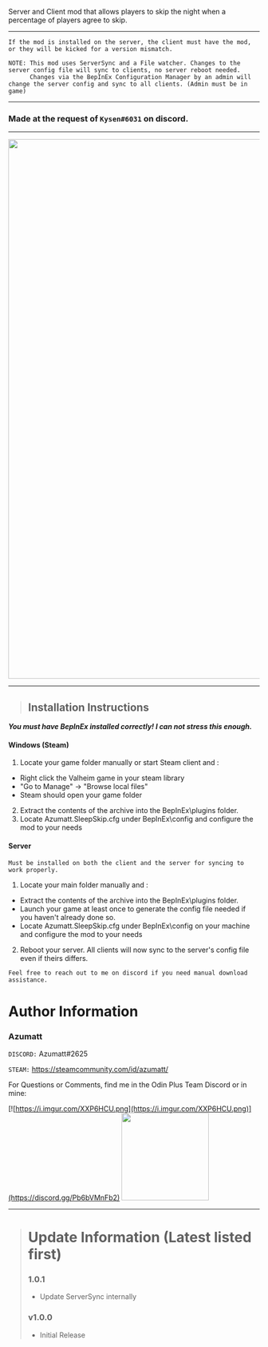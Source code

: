 ﻿Server and Client mod that allows players to skip the night when a percentage of players agree to skip.

---

```
If the mod is installed on the server, the client must have the mod, or they will be kicked for a version mismatch.

NOTE: This mod uses ServerSync and a File watcher. Changes to the server config file will sync to clients, no server reboot needed.
      Changes via the BepInEx Configuration Manager by an admin will change the server config and sync to all clients. (Admin must be in game)
```

---

### Made at the request of `Kysen#6031` on discord.
---
<img align="center" width="1920" height="1080" src="https://i.imgur.com/gETGfPd.png">

---
> ## Installation Instructions
***You must have BepInEx installed correctly! I can not stress this enough.***

#### Windows (Steam)

1. Locate your game folder manually or start Steam client and :
  * Right click the Valheim game in your steam library
  * "Go to Manage" -> "Browse local files"
  * Steam should open your game folder
2. Extract the contents of the archive into the BepInEx\plugins folder.
3. Locate Azumatt.SleepSkip.cfg under BepInEx\config and configure the mod to your needs

#### Server

`Must be installed on both the client and the server for syncing to work properly.`

1. Locate your main folder manually and :
  * Extract the contents of the archive into the BepInEx\plugins folder.
  * Launch your game at least once to generate the config file needed if you haven't already done so.
  * Locate Azumatt.SleepSkip.cfg under BepInEx\config on your machine and configure the mod to your needs
2. Reboot your server. All clients will now sync to the server's config file even if theirs differs.

`Feel free to reach out to me on discord if you need manual download assistance.`


# Author Information

### Azumatt

`DISCORD:` Azumatt#2625

`STEAM:` https://steamcommunity.com/id/azumatt/

For Questions or Comments, find me in the Odin Plus Team Discord or in mine:

[![https://i.imgur.com/XXP6HCU.png](https://i.imgur.com/XXP6HCU.png)](https://discord.gg/Pb6bVMnFb2)
<a href="https://discord.gg/pdHgy6Bsng"><img src="https://i.imgur.com/Xlcbmm9.png" href="https://discord.gg/pdHgy6Bsng" width="175" height="175"></a>

***
> # Update Information (Latest listed first)
> ### 1.0.1
> - Update ServerSync internally
> ### v1.0.0
> - Initial Release

